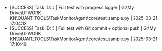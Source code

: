 - [SUCCESS] Task ID: 4 | Full test with progress logger | G:\My Drive\UPWORK KN\QUANT_TOOLS\TaskMonitorAgent\core\test_sample.py | 2025-03-21 17:04:12
- [SUCCESS] Task ID: 5 | Full test with Git commit + optional push | G:\My Drive\UPWORK KN\QUANT_TOOLS\TaskMonitorAgent\core\test_sample.py | 2025-03-21 17:10:49
